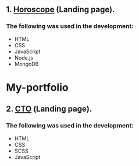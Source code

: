 ## 1. [Horoscope](https://Andrey3421.github.io/My-portfolio/horoscope/pages/minToday.html) (Landing page).
### The following was used in the development:
- HTML
- CSS
- JavaScript
- Node.js
- MongoDB

# My-portfolio
## 2. [СТО](https://Andrey3421.github.io/My-portfolio/СТО/) (Landing page).
### The following was used in the development:
- HTML
- CSS
- SCSS
- JavaScript

